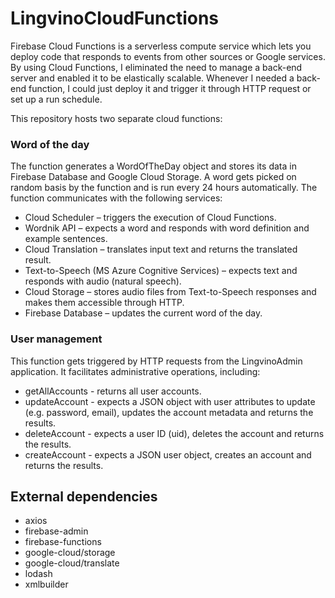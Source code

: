 # LingvinoCloudFunctions
Firebase Cloud Functions is a serverless compute service which lets you deploy code that responds to
events from other sources or Google services. By using Cloud Functions, I eliminated the need to
manage a back-end server and enabled it to be elastically scalable. Whenever I needed a back-end
function, I could just deploy it and trigger it through HTTP request or set up a run schedule.  

This repository hosts two separate cloud functions:

### Word of the day
The function generates a WordOfTheDay object and stores its data in Firebase Database and Google
Cloud Storage. A word gets picked on random basis by the function and is run every 24 hours
automatically. The function communicates with the following services:
- Cloud Scheduler – triggers the execution of Cloud Functions.
- Wordnik API – expects a word and responds with word definition and example sentences.
- Cloud Translation – translates input text and returns the translated result.
- Text-to-Speech (MS Azure Cognitive Services) – expects text and responds with audio (natural
speech).
- Cloud Storage – stores audio files from Text-to-Speech responses and makes them accessible
through HTTP.
- Firebase Database – updates the current word of the day.
    
### User management
This function gets triggered by HTTP requests from the LingvinoAdmin application. It facilitates
administrative operations, including:
- getAllAccounts - returns all user accounts.
- updateAccount - expects a JSON object with user attributes to update (e.g. password, email),
updates the account metadata and returns the results.
- deleteAccount - expects a user ID (uid), deletes the account and returns the results.
- createAccount - expects a JSON user object, creates an account and returns the results.

## External dependencies
- axios
- firebase-admin
- firebase-functions
- google-cloud/storage
- google-cloud/translate
- lodash
- xmlbuilder
